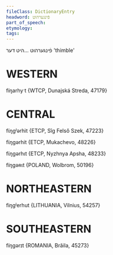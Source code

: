 ```yaml
---
fileClass: DictionaryEntry
headword: פֿינגערהוט
part_of_speech: 
etymology: 
tags: 
---
```

פֿינגערהוט
...היט
דער
'thimble'

WESTERN
========

fíŋarhyˑt {WTCP, Dunajská Streda, 47179}

CENTRAL
========

fɩ́ŋgʲərhìt {ETCP, Sîg Felső Szek, 47223}

fɩ́ŋgərhit {ETCP, Mukachevo, 48226}

fɩ́ŋgərhɩt {ETCP, Nyzhnya Apsha, 48233}

fíŋgəʀɩt {POLAND, Wolbrom, 50196}

NORTHEASTERN
==============

fiŋgʲerhut {LITHUANIA, Vilnius, 54257}

SOUTHEASTERN
==============

fíŋgərɪt {ROMANIA, Brăila, 45273}
